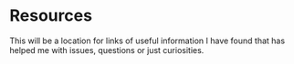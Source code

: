 # Resources 
This will be a location for links of useful information I have found that 
has helped me with issues, questions or just curiosities.  


